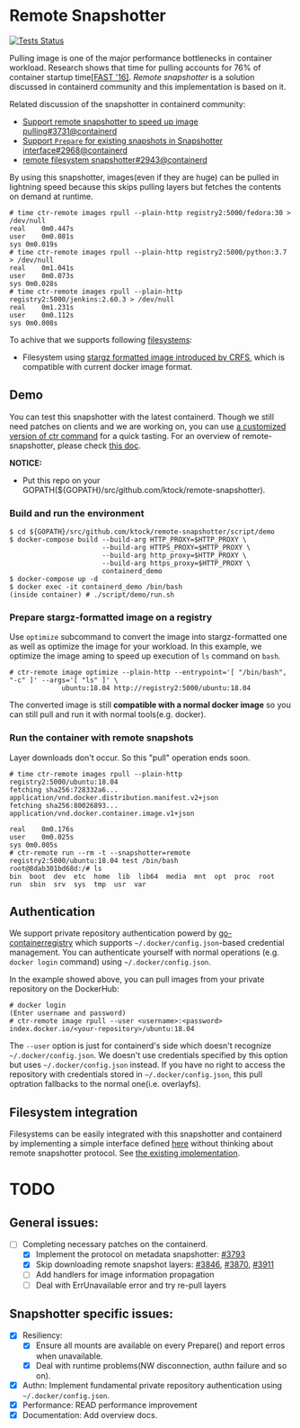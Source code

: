 # Remote Snapshotter

[![Tests Status](https://github.com/ktock/remote-snapshotter/workflows/Tests/badge.svg)](https://github.com/ktock/remote-snapshotter/actions)

Pulling image is one of the major performance bottlenecks in container workload. Research shows that time for pulling accounts for 76% of container startup time[[FAST '16]](https://www.usenix.org/node/194431). *Remote snapshotter* is a solution discussed in containerd community and this implementation is based on it.

Related discussion of the snapshotter in containerd community:
- [Support remote snapshotter to speed up image pulling#3731@containerd](https://github.com/containerd/containerd/issues/3731)
- [Support `Prepare` for existing snapshots in Snapshotter interface#2968@containerd](https://github.com/containerd/containerd/issues/2968)
- [remote filesystem snapshotter#2943@containerd](https://github.com/containerd/containerd/issues/2943)

By using this snapshotter, images(even if they are huge) can be pulled in lightning speed because this skips pulling layers but fetches the contents on demand at runtime.
```
# time ctr-remote images rpull --plain-http registry2:5000/fedora:30 > /dev/null 
real	0m0.447s
user	0m0.081s
sys	0m0.019s
# time ctr-remote images rpull --plain-http registry2:5000/python:3.7 > /dev/null 
real	0m1.041s
user	0m0.073s
sys	0m0.028s
# time ctr-remote images rpull --plain-http registry2:5000/jenkins:2.60.3 > /dev/null 
real	0m1.231s
user	0m0.112s
sys	0m0.008s
```
To achive that we supports following [filesystems](filesystems):
- Filesystem using [stargz formatted image introduced by CRFS](https://github.com/google/crfs), which is compatible with current docker image format.

## Demo

You can test this snapshotter with the latest containerd. Though we still need patches on clients and we are working on, you can use [a customized version of ctr command](cmd/ctr-remote) for a quick tasting. For an overview of remote-snapshotter, please check [this doc](./overview.md).

__NOTICE:__

- Put this repo on your GOPATH(${GOPATH}/src/github.com/ktock/remote-snapshotter).

### Build and run the environment
```
$ cd ${GOPATH}/src/github.com/ktock/remote-snapshotter/script/demo
$ docker-compose build --build-arg HTTP_PROXY=$HTTP_PROXY \
                       --build-arg HTTPS_PROXY=$HTTP_PROXY \
                       --build-arg http_proxy=$HTTP_PROXY \
                       --build-arg https_proxy=$HTTP_PROXY \
                       containerd_demo
$ docker-compose up -d
$ docker exec -it containerd_demo /bin/bash
(inside container) # ./script/demo/run.sh
```

### Prepare stargz-formatted image on a registry

Use `optimize` subcommand to convert the image into stargz-formatted one as well as optimize the image for your workload. In this example, we optimize the image aming to speed up execution of `ls` command on `bash`.
```
# ctr-remote image optimize --plain-http --entrypoint='[ "/bin/bash", "-c" ]' --args='[ "ls" ]' \
             ubuntu:18.04 http://registry2:5000/ubuntu:18.04
```
The converted image is still __compatible with a normal docker image__ so you can still pull and run it with normal tools(e.g. docker).

### Run the container with remote snapshots
Layer downloads don't occur. So this "pull" operation ends soon.
```
# time ctr-remote images rpull --plain-http registry2:5000/ubuntu:18.04
fetching sha256:728332a6... application/vnd.docker.distribution.manifest.v2+json
fetching sha256:80026893... application/vnd.docker.container.image.v1+json

real	0m0.176s
user	0m0.025s
sys	0m0.005s
# ctr-remote run --rm -t --snapshotter=remote registry2:5000/ubuntu:18.04 test /bin/bash
root@8dab301bd68d:/# ls
bin  boot  dev  etc  home  lib  lib64  media  mnt  opt  proc  root  run  sbin  srv  sys  tmp  usr  var
```

## Authentication

We support private repository authentication powerd by [go-containerregistry](https://github.com/google/go-containerregistry) which supports `~/.docker/config.json`-based credential management.
You can authenticate yourself with normal operations (e.g. `docker login` command) using `~/.docker/config.json`.

In the example showed above, you can pull images from your private repository on the DockerHub:
```
# docker login
(Enter username and password)
# ctr-remote image rpull --user <username>:<password> index.docker.io/<your-repository>/ubuntu:18.04
```
The `--user` option is just for containerd's side which doesn't recognize `~/.docker/config.json`.
We doesn't use credentials specified by this option but uses `~/.docker/config.json` instead.
If you have no right to access the repository with credentials stored in `~/.docker/config.json`, this pull optration fallbacks to the normal one(i.e. overlayfs).

## Filesystem integration

Filesystems can be easily integrated with this snapshotter and containerd by implementing a simple interface defined [here](filesystems/plugin.go) without thinking about remote snapshotter protocol. See [the existing implementation](filesystems/stargz/fs.go).

# TODO

## General issues:
- [ ] Completing necessary patches on the containerd.
  - [x] Implement the protocol on metadata snapshotter: [#3793](https://github.com/containerd/containerd/pull/3793)
  - [x] Skip downloading remote snapshot layers: [#3846](https://github.com/containerd/containerd/pull/3846), [#3870](https://github.com/containerd/containerd/pull/3870), [#3911](https://github.com/containerd/containerd/pull/3911)
  - [ ] Add handlers for image information propagation
  - [ ] Deal with ErrUnavailable error and try re-pull layers

## Snapshotter specific issues:
- [x] Resiliency:
  - [x] Ensure all mounts are available on every Prepare() and report erros when unavailable.
  - [x] Deal with runtime problems(NW disconnection, authn failure and so on).
- [x] Authn: Implement fundamental private repository authentication using `~/.docker/config.json`.
- [x] Performance: READ performance improvement
- [x] Documentation: Add overview docs.
